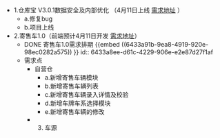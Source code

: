 - 1.仓库宝 V3.0.1数据安全及内部优化 （4月11日上线 [需求地址](http://doc.xin.com/pages/viewpage.action?pageId=18266515) ）
	- a.修复bug
	- b.项目上线
- 2.寄售车1.0（前端预计4月11日开发 [需求地址](http://doc.xin.com/pages/viewpage.action?pageId=18270689)）
	- DONE 寄售车1.0需求排期 {{embed ((6433a91b-9ea8-4919-920e-98ec0282a575)) }}
	  id:: 6433a8ee-d61c-4229-906e-e2e87d27f1af
	- 需求点
		- 自营仓
			- a.新增寄售车辆模块
			- b.新增寄售车辆列表
			- c.新增寄售车辆录入详情及校验
			- d.新增车牌车系选择模块
			- e.新增寄售车辆的修改
		- 3. 车源